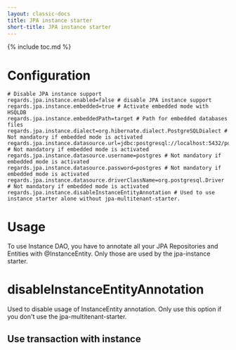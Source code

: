 ```yaml
---
layout: classic-docs
title: JPA instance starter
short-title: JPA instance starter
---
```


{% include toc.md %}

# Configuration

```properties
# Disable JPA instance support
regards.jpa.instance.enabled=false # disable JPA instance support
regards.jpa.instance.embedded=true # Activate embedded mode with HSQLDB
regards.jpa.instance.embeddedPath=target # Path for embedded databases files
regards.jpa.instance.dialect=org.hibernate.dialect.PostgreSQLDialect # Not mandatory if embedded mode is activated
regards.jpa.instance.datasource.url=jdbc:postgresql://localhost:5432/postgres # Not mandatory if embedded mode is activated
regards.jpa.instance.datasource.username=postgres # Not mandatory if embedded mode is activated
regards.jpa.instance.datasource.password=postgres # Not mandatory if embedded mode is activated
regards.jpa.instance.datasource.driverClassName=org.postgresql.Driver # Not mandatory if embedded mode is activated
regards.jpa.instance.disableInstanceEntityAnnotation # Used to use instance starter alone without jpa-multitenant-starter.
```

# Usage

To use Instance DAO, you have to annotate all your JPA Repositories and Entities with @InstanceEntity. Only those are used by the jpa-instance starter.

# disableInstanceEntityAnnotation

Used to disable usage of InstanceEntity annotation. Only use this option if you don't use the jpa-multitenant-starter.

## Use transaction with instance
